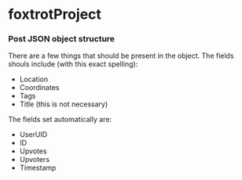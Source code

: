 # foxtrotProject

### Post JSON object structure
There are a few things that should be present in the object. The fields shouls include (with this exact spelling):
- Location
- Coordinates
- Tags
- Title (this is not necessary)

The fields set automatically are:
- UserUID
- ID
- Upvotes
- Upvoters
- Timestamp
